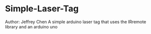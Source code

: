 # Simple-Laser-Tag
Author: Jeffrey Chen
A simple arduino laser tag that uses the IRremote library and an arduino uno
